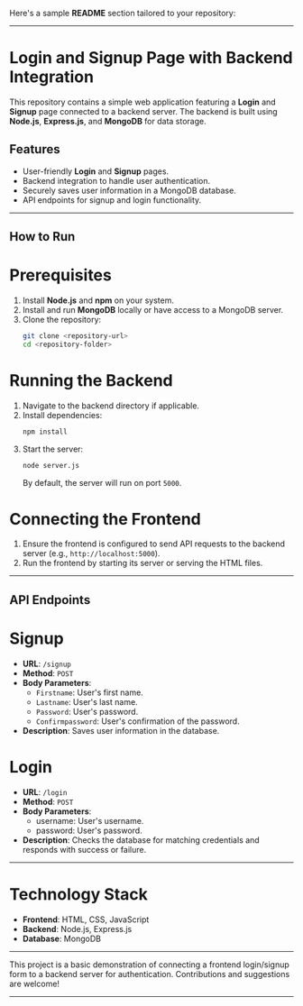 Here's a sample **README** section tailored to your repository:  

---

# Login and Signup Page with Backend Integration  

This repository contains a simple web application featuring a **Login** and **Signup** page connected to a backend server. The backend is built using **Node.js**, **Express.js**, and **MongoDB** for data storage.  

## Features  
- User-friendly **Login** and **Signup** pages.  
- Backend integration to handle user authentication.  
- Securely saves user information in a MongoDB database.  
- API endpoints for signup and login functionality.  

---

## How to Run  

# Prerequisites  
1. Install **Node.js** and **npm** on your system.  
2. Install and run **MongoDB** locally or have access to a MongoDB server.  
3. Clone the repository:  
   ```bash  
   git clone <repository-url>  
   cd <repository-folder>  
   ```  

# Running the Backend  
1. Navigate to the backend directory if applicable.  
2. Install dependencies:  
   ```bash  
   npm install  
   ```  
3. Start the server:  
   ```bash  
   node server.js  
   ```  
   By default, the server will run on port `5000`.  

# Connecting the Frontend  
1. Ensure the frontend is configured to send API requests to the backend server (e.g., `http://localhost:5000`).  
2. Run the frontend by starting its server or serving the HTML files.  

---

## API Endpoints  

# Signup  
- **URL**: `/signup`  
- **Method**: `POST`  
- **Body Parameters**:  
  - `Firstname`: User's first name.  
  - `Lastname`: User's last name.  
  - `Password`: User's password.  
  - `Confirmpassword`: User's confirmation of the password.  
- **Description**: Saves user information in the database.  

# Login  
- **URL**: `/login`  
- **Method**: `POST`  
- **Body Parameters**:  
  - username: User's username.  
  - password: User's password.  
- **Description**: Checks the database for matching credentials and responds with success or failure.  

---

# Technology Stack  
- **Frontend**: HTML, CSS, JavaScript  
- **Backend**: Node.js, Express.js  
- **Database**: MongoDB  

---

This project is a basic demonstration of connecting a frontend login/signup form to a backend server for authentication. Contributions and suggestions are welcome!  

--- 
